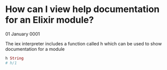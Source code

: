 # How can I view help documentation for an Elixir module?
01 January 0001

The iex interpreter includes a function called h which can be used to show documentation for a module

```elixir
h String
# h/1
```
